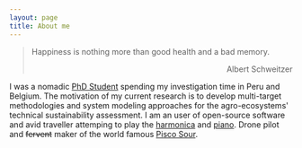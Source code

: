 ```yaml
---
layout: page
title: About me
---
```


> Happiness is nothing more than good health and a bad memory.
> <div style="text-align: right"> Albert Schweitzer </div>

I was a nomadic [PhD Student](https://www.kuleuven.be/wieiswie/en/person/00090839) spending my investigation time in Peru and Belgium. The motivation of my current research is to develop multi-target methodologies and system modeling approaches for the agro-ecosystems' technical sustainability assessment. I am an user of open-source software and avid traveller attemping to play the [harmonica](https://allaboutharmonicas.com/review-on-the-hohner-special-20-harmonica) and [piano](https://www.achamilton.co.uk/old/HP3e.htm). Drone pilot and ~~fervent~~ maker of the world famous [Pisco Sour](http://www.nytimes.com/2012/04/15/travel/enjoying-pisco-cocktails-in-lima-peru.html).
